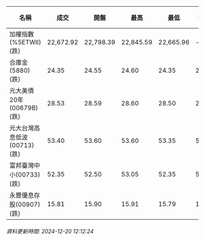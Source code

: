 | 名稱 | 成交 | 開盤 | 最高 | 最低 | 均價 | 成交金額(億) | 昨收 | 漲跌幅 | 漲跌 | 總量 | 昨量 | 振幅 |
| -------- | -------- | -------- | -------- |-------- | -------- | -------- |-------- |-------- |-------- | -------- | -------- |-------- |
|加權指數(%5ETWII) (跌)|22,672.92|22,798.39|22,845.59|22,665.96|-|2,793.71|22,932.25|1.13%|259.33|5,589,107|0|0.78%|
|合庫金(5880) (跌)|24.35|24.55|24.60|24.35|24.45|4.62|24.70|1.42%|0.35|18,873|22,237|1.01%|
|元大美債20年(00679B) (跌)|28.53|28.59|28.60|28.50|28.53|13.64|28.72|0.66%|0.19|47,813|101,682|0.35%|
|元大台灣高息低波(00713) (跌)|53.40|53.60|53.60|53.35|53.47|5.46|53.70|0.56%|0.30|10,218|14,009|0.47%|
|富邦臺灣中小(00733) (跌)|52.35|52.50|53.05|52.35|52.76|0.311|52.50|0.29%|0.15|590|921|1.33%|
|永豐優息存股(00907) (跌)|15.81|15.90|15.91|15.79|15.82|0.589|15.90|0.57%|0.09|3,724|4,842|0.75%|
###### 資料更新時間: 2024-12-20 12:12:24